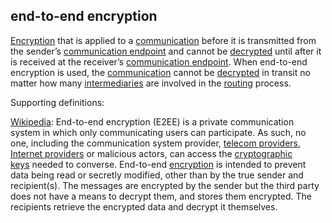 ## end-to-end encryption

<p class="c8"><span class="c2"><a class="c3" href="#h.iyq318f2vg61">Encryption</a></span><span>&nbsp;that is applied to a </span><span class="c2"><a class="c3" href="#h.w02a6srdng3j">communication</a></span><span>&nbsp;before it is transmitted from the sender’s </span><span class="c2"><a class="c3" href="#h.qstkv072p5tx">communication endpoint</a></span><span>&nbsp;and cannot be </span><span class="c2"><a class="c3" href="#h.fuc05ut9lwmq">decrypted</a></span><span>&nbsp;until after it is received at the receiver’s </span><span class="c2"><a class="c3" href="#h.qstkv072p5tx">communication endpoint</a></span><span>. When end-to-end encryption is used, the </span><span class="c2"><a class="c3" href="#h.w02a6srdng3j">communication</a></span><span>&nbsp;cannot be </span><span class="c2"><a class="c3" href="#h.fuc05ut9lwmq">decrypted</a></span><span>&nbsp;in transit no matter how many</span><span>&nbsp;</span><span class="c2"><a class="c3" href="#h.p89mgcb8dbec">intermediaries</a></span><span>&nbsp;are involved in the </span><span class="c2"><a class="c3" href="#h.tbxetxt0mdlp">routing</a></span><span>&nbsp;process.</span></p><p class="c8"><span class="c0">Supporting definitions:</span></p><p class="c8"><span class="c2"><a class="c3" href="https://www.google.com/url?q=https://en.wikipedia.org/wiki/End-to-end_encryption&amp;sa=D&amp;source=editors&amp;ust=1706779842661814&amp;usg=AOvVaw2uyztFv_zSANRSnYS9Lnsh">Wikipedia</a></span><span>: End-to-end encryption (E2EE) is a private communication system in which only communicating users can participate. As such, no one, including the communication system provider, </span><span class="c2"><a class="c3" href="https://www.google.com/url?q=https://en.wikipedia.org/wiki/Telecommunications_service_providers&amp;sa=D&amp;source=editors&amp;ust=1706779842662037&amp;usg=AOvVaw1huXhqKz7vLjB4QDvXFE1C">telecom providers</a></span><span>, </span><span class="c2"><a class="c3" href="https://www.google.com/url?q=https://en.wikipedia.org/wiki/Internet_providers&amp;sa=D&amp;source=editors&amp;ust=1706779842662224&amp;usg=AOvVaw1AfuKrdxm1mg9nYCBN2zcZ">Internet providers</a></span><span>&nbsp;or malicious actors, can access the </span><span class="c2"><a class="c3" href="https://www.google.com/url?q=https://en.wikipedia.org/wiki/Key_(cryptography)&amp;sa=D&amp;source=editors&amp;ust=1706779842662413&amp;usg=AOvVaw0T68gaywsZvlShPxAONBAM">cryptographic keys</a></span><span>&nbsp;needed to converse. End-to-end </span><span class="c2"><a class="c3" href="https://www.google.com/url?q=https://en.wikipedia.org/wiki/Encryption&amp;sa=D&amp;source=editors&amp;ust=1706779842662592&amp;usg=AOvVaw0DdDzVDT_uzsKlixRiQdFM">encryption</a></span><span class="c0">&nbsp;is intended to prevent data being read or secretly modified, other than by the true sender and recipient(s). The messages are encrypted by the sender but the third party does not have a means to decrypt them, and stores them encrypted. The recipients retrieve the encrypted data and decrypt it themselves.</span></p>

